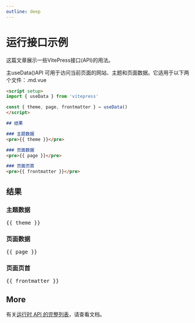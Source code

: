 ```yaml
---
outline: deep
---
```


# 运行接口示例

这篇文章展示一些VitePress接口(API)的用法。

主useData()API 可用于访问当前页面的网站、主题和页面数据。它适用于以下两个文件：.md.vue

```md
<script setup>
import { useData } from 'vitepress'

const { theme, page, frontmatter } = useData()
</script>

## 结果

### 主题数据
<pre>{{ theme }}</pre>

### 页面数据
<pre>{{ page }}</pre>

### 页面页首
<pre>{{ frontmatter }}</pre>
```

<script setup>
import { useData } from 'vitepress'

const { site, theme, page, frontmatter } = useData()
</script>

## 结果

### 主题数据
<pre>{{ theme }}</pre>

### 页面数据
<pre>{{ page }}</pre>

### 页面页首
<pre>{{ frontmatter }}</pre>

## More

有关[运行时 API 的完整列表](https://vitepress.dev/reference/runtime-api#usedata)，请查看文档。
